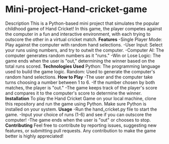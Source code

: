 # Mini-project-Hand-cricket-game
Description This is a Python-based mini project that simulates the popular childhood game of Hand Cricket! In this game, the player competes against the computer in a fun and interactive environment, with each trying to outscore the other in a virtual cricket match.
**Features**
-Single Player Mode: Play against the computer with random hand selections.
-User Input: Select your runs using numbers, and try to outwit the computer.
-Computer AI: The computer generates random numbers as it "runs."
-Win or Lose Logic: The game ends when the user is "out," determining the winner based on the total runs scored.
**Technologies Used**
Python: The programming language used to build the game logic.
Random: Used to generate the computer's random hand selections.
**How to Play**
-The user and the computer take turns choosing a number between 1 to 6.
-If the number chosen by both matches, the player is "out."
-The game keeps track of the player's score and compares it to the computer's score to determine the winner.
**Installation**
To play the Hand Cricket Game on your local machine, clone this repository and run the game using Python. Make sure Python is installed on your system.
**Usage**
-Run the hand_cricket.py file to start the game.
-Input your choice of runs (1-6) and see if you can outscore the computer!
-The game ends when the user is "out" or chooses to stop.
**Contributing**
Feel free to contribute by reporting issues, suggesting new features, or submitting pull requests. Any contribution to make the game better is highly appreciated!
